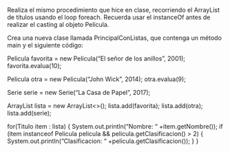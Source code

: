 Realiza el mismo procedimiento que hice en clase, recorriendo el ArrayList de títulos usando el loop foreach. Recuerda usar el instanceOf antes de realizar el casting al objeto Película.

Crea una nueva clase llamada PrincipalConListas, que contenga un método main y el siguiente código:

Pelicula favorita = new Pelicula(“El señor de los anillos”, 2001);
favorita.evalua(10);

Pelicula otra = new Pelicula(“John Wick”, 2014);
otra.evalua(9);

Serie serie = new Serie(“La Casa de Papel”, 2017);

ArrayList<Titulo> lista = new ArrayList<>();
lista.add(favorita);
lista.add(otra);
lista.add(serie);

for(Titulo item : lista) {
    System.out.println(“Nombre: “ +item.getNombre());
    if (item instanceof Pelicula pelicula && pelicula.getClasificacion() > 2) {
        System.out.println(“Clasificacion: “ +pelicula.getClasificacion());
    }
}

